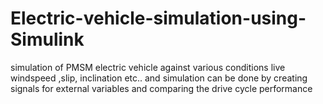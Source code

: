 # Electric-vehicle-simulation-using-Simulink
 simulation of PMSM electric vehicle against various conditions live windspeed ,slip, inclination etc.. and simulation can be done by creating signals for external variables and comparing the drive cycle performance 
